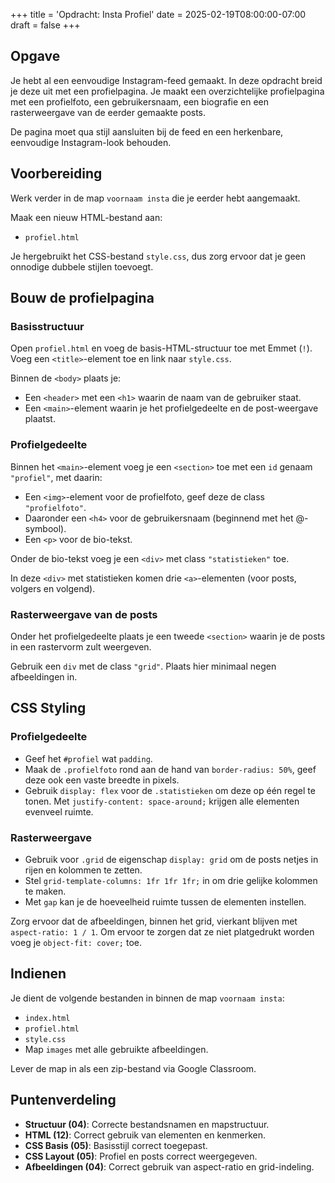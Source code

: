 +++
title = 'Opdracht: Insta Profiel'
date = 2025-02-19T08:00:00-07:00
draft = false
+++

## Opgave

Je hebt al een eenvoudige Instagram-feed gemaakt. In deze opdracht breid je deze uit met een profielpagina. Je maakt een overzichtelijke profielpagina met een profielfoto, een gebruikersnaam, een biografie en een rasterweergave van de eerder gemaakte posts.

De pagina moet qua stijl aansluiten bij de feed en een herkenbare, eenvoudige Instagram-look behouden.

## Voorbereiding

Werk verder in de map `voornaam insta` die je eerder hebt aangemaakt.

Maak een nieuw HTML-bestand aan:  
- `profiel.html`

Je hergebruikt het CSS-bestand `style.css`, dus zorg ervoor dat je geen onnodige dubbele stijlen toevoegt.

## Bouw de profielpagina

### Basisstructuur

Open `profiel.html` en voeg de basis-HTML-structuur toe met Emmet (`!`).  
Voeg een `<title>`-element toe en link naar `style.css`.

Binnen de `<body>` plaats je:

- Een `<header>` met een `<h1>` waarin de naam van de gebruiker staat.  
- Een `<main>`-element waarin je het profielgedeelte en de post-weergave plaatst.

### Profielgedeelte

Binnen het `<main>`-element voeg je een `<section>` toe met een `id` genaam `"profiel"`, met daarin:

- Een `<img>`-element voor de profielfoto, geef deze de class `"profielfoto"`.  
- Daaronder een `<h4>` voor de gebruikersnaam (beginnend met het @-symbool).  
- Een `<p>` voor de bio-tekst.  

Onder de bio-tekst voeg je een `<div>` met class `"statistieken"` toe. 

In deze `<div>` met statistieken komen drie `<a>`-elementen (voor posts, volgers en volgend). 

### Rasterweergave van de posts

Onder het profielgedeelte plaats je een tweede `<section>` waarin je de posts in een rastervorm zult weergeven. 

Gebruik een `div` met de class `"grid"`. Plaats hier minimaal negen afbeeldingen in. 

## CSS Styling

### Profielgedeelte

- Geef het `#profiel` wat `padding`. 
- Maak de `.profielfoto` rond aan de hand van `border-radius: 50%`, geef deze ook een vaste breedte in pixels. 
- Gebruik `display: flex` voor de `.statistieken` om deze op één regel te tonen.  Met `justify-content: space-around;` krijgen alle elementen evenveel ruimte. 

### Rasterweergave

- Gebruik voor `.grid` de eigenschap `display: grid` om de posts netjes in rijen en kolommen te zetten. 
- Stel `grid-template-columns: 1fr 1fr 1fr;` in om drie gelijke kolommen te maken. 
- Met `gap` kan je de hoeveelheid ruimte tussen de elementen instellen. 

Zorg ervoor dat de afbeeldingen, binnen het grid, vierkant blijven met `aspect-ratio: 1 / 1`. Om ervoor te zorgen dat ze niet platgedrukt worden voeg je `object-fit: cover;` toe. 

## Indienen

Je dient de volgende bestanden in binnen de map `voornaam insta`:
- `index.html`
- `profiel.html`
- `style.css`
- Map `images` met alle gebruikte afbeeldingen.

Lever de map in als een zip-bestand via Google Classroom.

## Puntenverdeling

- **Structuur (04)**: Correcte bestandsnamen en mapstructuur.  
- **HTML (12)**: Correct gebruik van elementen en kenmerken.  
- **CSS Basis (05)**: Basisstijl correct toegepast.  
- **CSS Layout (05)**: Profiel en posts correct weergegeven.  
- **Afbeeldingen (04)**: Correct gebruik van aspect-ratio en grid-indeling.  